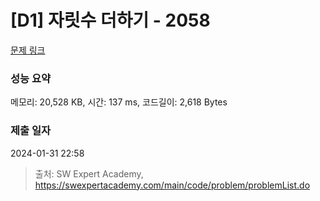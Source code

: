 # [D1] 자릿수 더하기 - 2058 

[문제 링크](https://swexpertacademy.com/main/code/problem/problemDetail.do?contestProbId=AV5QPRjqA10DFAUq) 

### 성능 요약

메모리: 20,528 KB, 시간: 137 ms, 코드길이: 2,618 Bytes

### 제출 일자

2024-01-31 22:58



> 출처: SW Expert Academy, https://swexpertacademy.com/main/code/problem/problemList.do